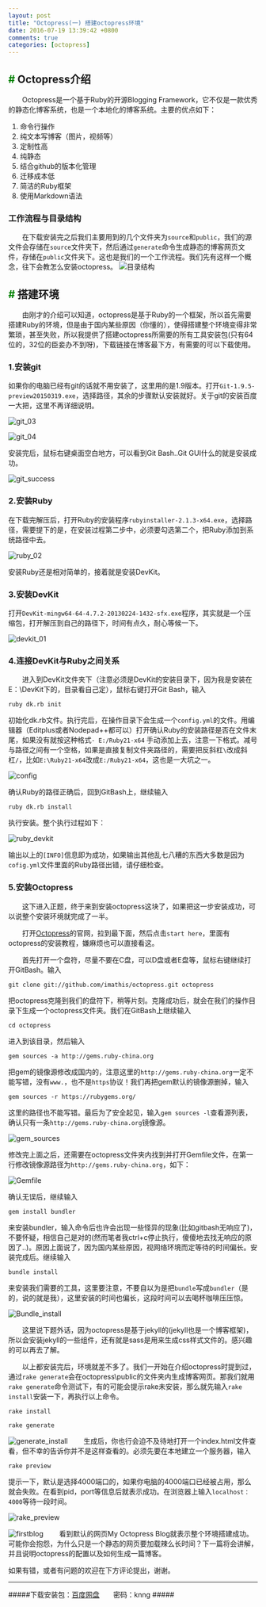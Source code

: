 ```yaml
---
layout: post
title: "Octopress(一) 搭建octopress环境"
date: 2016-07-19 13:39:42 +0800
comments: true
categories: [octopress]
---
```

## <font color="#008000">#</font> Octopress介绍 ##
　　Octopress是一个基于Ruby的开源Blogging Framework，它不仅是一款优秀的静态化博客系统，也是一个本地化的博客系统。主要的优点如下：

1. 命令行操作
2. 纯文本写博客（图片，视频等）
3. 定制性高
4. 纯静态
5. 结合github的版本化管理
6. 迁移成本低
7. 简洁的Ruby框架
8. 使用Markdown语法 

### 工作流程与目录结构 ###
　　在下载安装完之后我们主要用到的几个文件夹为`source`和`public`，我们的源文件会存储在`source`文件夹下，然后通过`generate`命令生成静态的博客网页文件，存储在`public`文件夹下。这也是我们的一个工作流程。我们先有这样一个概念，往下会教怎么安装octopress。
![目录结构](http://7xwg81.com1.z0.glb.clouddn.com/octopress_01.png)

## <font color="#008000">#</font> 搭建环境 ##
　　由刚才的介绍可以知道，octopress是基于Ruby的一个框架，所以首先需要搭建Ruby的环境，但是由于国内某些原因（你懂的），使得搭建整个环境变得非常繁琐，甚至失败，所以我提供了搭建octopress所需要的所有工具安装包(只有64位的，32位的臣妾办不到呀)，下载链接在博客最下方，有需要的可以下载使用。
### 1.安装git ###
如果你的电脑已经有git的话就不用安装了，这里用的是1.9版本。打开`Git-1.9.5-preview20150319.exe`，选择路径，其余的步骤默认安装就好。关于git的安装百度一大把，这里不再详细说明。

![git_03](http://7xwg81.com1.z0.glb.clouddn.com/git03.png)

![git_04](http://7xwg81.com1.z0.glb.clouddn.com/git04.png)

安装完后，鼠标右键桌面空白地方，可以看到Git Bash..Git GUI什么的就是安装成功。

![git_success](http://7xwg81.com1.z0.glb.clouddn.com/gitbase.png)

### 2.安装Ruby ###
在下载完解压后，打开Ruby的安装程序`rubyinstaller-2.1.3-x64.exe`，选择路径，需要提下的是，在安装过程第二步中，必须要勾选第二个，把Ruby添加到系统路径中去。

![ruby_02](http://7xwg81.com1.z0.glb.clouddn.com/ruvy02.png)

安装Ruby还是相对简单的，接着就是安装DevKit。

### 3.安装DevKit ###
打开`DevKit-mingw64-64-4.7.2-20130224-1432-sfx.exe`程序，其实就是一个压缩包，打开解压到自己的路径下，时间有点久，耐心等候一下。

![devkit_01](http://7xwg81.com1.z0.glb.clouddn.com/devkit01.png)

### 4.连接DevKit与Ruby之间关系 ###
　　进入到DevKit文件夹下（注意必须是DevKit的安装目录下，因为我是安装在E：\DevKit下的，目录看自己定），鼠标右键打开Git Bash，输入

`ruby dk.rb init`

初始化dk.rb文件。执行完后，在操作目录下会生成一个`config.yml`的文件。用编辑器（Editplus或者Nodepad++都可以）打开确认Ruby的安装路径是否在文件末尾，如果没有就按这种格式`- E:/Ruby21-x64` 手动添加上去，注意一下格式。减号与路径之间有一个空格，如果是直接复制文件夹路径的，需要把反斜杠`\`改成斜杠`/`，比如`E:\Ruby21-x64`改成`E:/Ruby21-x64`，这也是一大坑之一。

![config](http://7xwg81.com1.z0.glb.clouddn.com/config.png)

确认Ruby的路径正确后，回到GitBash上，继续输入

`ruby dk.rb install`

执行安装。整个执行过程如下：

![ruby_devkit](http://7xwg81.com1.z0.glb.clouddn.com/ruby_devkit.png)

输出以上的`[INFO]`信息即为成功，如果输出其他乱七八糟的东西大多数是因为`cofig.yml`文件里面的Ruby路径出错，请仔细检查。

### 5.安装Octopress ###
　　这下进入正题，终于来到安装octopress这块了，如果把这一步安装成功，可以说整个安装环境就完成了一半。

　　打开[Octopress](http://octopress.org/)的官网，拉到最下面，然后点击`start here`，里面有octopress的安装教程，嫌麻烦也可以直接看这。

　　首先打开一个盘符，尽量不要在C盘，可以D盘或者E盘等，鼠标右键继续打开GitBash。输入

`git clone git://github.com/imathis/octopress.git octopress` 

把octopress克隆到我们的盘符下，稍等片刻。克隆成功后，就会在我们的操作目录下生成一个octopress文件夹。我们在GitBash上继续输入

`cd octopress`

进入到该目录，然后输入

`gem sources -a http://gems.ruby-china.org`

把gem的镜像源修改成国内的，注意这里的`http://gems.ruby-china.org`一定不能写错，没有`www.`，也不是`https`协议！我们再把gem默认的镜像源删掉，输入

`gem sources -r https://rubygems.org/`

这里的路径也不能写错。最后为了安全起见，输入`gem sources -l`查看源列表，确认只有一条`http://gems.ruby-china.org`镜像源。

![gem_sources](http://7xwg81.com1.z0.glb.clouddn.com/gem_sources.png)

修改完上面之后，还需要在octopress文件夹内找到并打开Gemfile文件，在第一行修改镜像源路径为`http://gems.ruby-china.org`，如下：

![Gemfile](http://7xwg81.com1.z0.glb.clouddn.com/Gemfile.png)

确认无误后，继续输入

`gem install bundler`

来安装bundler，输入命令后也许会出现一些怪异的现象(比如gitbash无响应了)，不要怀疑，相信自己是对的(然而笔者我ctrl+c停止执行，傻傻地去找无响应的原因了..)。原因上面说了，因为国内某些原因，视网络环境而定等待的时间偏长。安装完成后。继续输入

`bundle install`

来安装我们需要的工具，这里要注意，不要自以为是把`bundle`写成`bundler`（是的，说的就是我），这里安装的时间也偏长，这段时间可以去喝杯咖啡压压惊。

![Bundle_install](http://7xwg81.com1.z0.glb.clouddn.com/Bundle_install.png)

　　这里说下题外话，因为octopress是基于jekyll的(jekyll也是一个博客框架)，所以会安装jekyll的一些组件，还有就是sass是用来生成css样式文件的。感兴趣的可以再去了解。

　　以上都安装完后，环境就差不多了。我们一开始在介绍octopress时提到过，通过`rake generate`会在octopress\public的文件夹内生成博客网页。那我们就用`rake generate`命令测试下，有的可能会提示rake未安装，那么就先输入`rake install`安装一下，再执行以上命令。

`rake install`

`rake generate`

![generate_install](http://7xwg81.com1.z0.glb.clouddn.com/generate_install.png)
　　生成后，你也行会迫不及待地打开一个index.html文件查看，但不幸的告诉你并不是这样查看的。必须先要在本地建立一个服务器，输入

`rake preview`

提示一下，默认是选择4000端口的，如果你电脑的4000端口已经被占用，那么就会失败。在看到pid，port等信息后就表示成功。在浏览器上输入`localhost：4000`等待一段时间。

![rake_preview](http://7xwg81.com1.z0.glb.clouddn.com/rake_preview.png)

![firstblog](http://7xwg81.com1.z0.glb.clouddn.com/firstblog.png)
　　看到默认的网页My Octopress Blog就表示整个环境搭建成功。可能你会抱怨，为什么只是一个静态的网页要加载辣么长时间？下一篇将会讲解，并且说明octopress的配置以及如何生成一篇博客。

如果有错，或者有问题的欢迎在下方评论提出，谢谢。


----------


#####下载安装包：[百度网盘](http://pan.baidu.com/s/1pLH5Rtx)　　密码：knng #####

